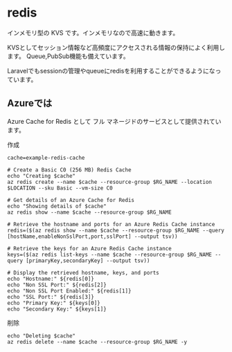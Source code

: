 # redis

インメモリ型の KVS です。インメモリなので高速に動きます。

KVSとしてセッション情報など高頻度にアクセスされる情報の保持によく利用します。
Queue,PubSub機能も備えています。  

Laravelでもsessionの管理やqueueにredisを利用することができるようになっています。


## Azureでは
Azure Cache for Redis として フル マネージドのサービスとして提供されています。

作成
```
cache=example-redis-cache

# Create a Basic C0 (256 MB) Redis Cache
echo "Creating $cache"
az redis create --name $cache --resource-group $RG_NAME --location $LOCATION --sku Basic --vm-size C0

# Get details of an Azure Cache for Redis
echo "Showing details of $cache"
az redis show --name $cache --resource-group $RG_NAME 

# Retrieve the hostname and ports for an Azure Redis Cache instance
redis=($(az redis show --name $cache --resource-group $RG_NAME --query [hostName,enableNonSslPort,port,sslPort] --output tsv))

# Retrieve the keys for an Azure Redis Cache instance
keys=($(az redis list-keys --name $cache --resource-group $RG_NAME --query [primaryKey,secondaryKey] --output tsv))

# Display the retrieved hostname, keys, and ports
echo "Hostname:" ${redis[0]}
echo "Non SSL Port:" ${redis[2]}
echo "Non SSL Port Enabled:" ${redis[1]}
echo "SSL Port:" ${redis[3]}
echo "Primary Key:" ${keys[0]}
echo "Secondary Key:" ${keys[1]}
```

削除
```
echo "Deleting $cache"
az redis delete --name $cache --resource-group $RG_NAME -y
```
